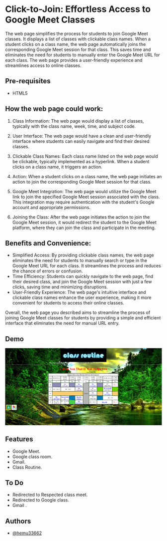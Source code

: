 Click-to-Join: Effortless Access to Google Meet Classes
===================================
The web page simplifies the process for students to join Google Meet classes. It displays a list of classes with clickable class names. When a student clicks on a class name, the web page automatically joins the corresponding Google Meet session for that class. This saves time and eliminates the need for students to manually enter the Google Meet URL for each class. The web page provides a user-friendly experience and streamlines access to online classes.


Pre-requisites
--------------

- HTML5
## How the web page could work:

1. Class Information: The web page would display a list of classes, typically with the class name, week, time, and subject code.

2. User Interface: The web page would have a clean and user-friendly interface where students can easily navigate and find their desired classes.

3. Clickable Class Names: Each class name listed on the web page would be clickable, typically implemented as a hyperlink. When a student clicks on a class name, it triggers an action.

4. Action: When a student clicks on a class name, the web page initiates an action to join the corresponding Google Meet session for that class.

5. Google Meet Integration: The web page would utilize the Google Meet link to join the specified Google Meet session associated with the class. This integration may require authentication with the student's Google account and appropriate permissions.

6. Joining the Class: After the web page initiates the action to join the Google Meet session, it would redirect the student to the Google Meet platform, where they can join the class and participate in the meeting.

## Benefits and Convenience:
- Simplified Access: By providing clickable class names, the web page eliminates the need for students to manually search or type in the Google Meet URL for each class. It streamlines the process and reduces the chance of errors or confusion.
- Time Efficiency: Students can quickly navigate to the web page, find their desired class, and join the Google Meet session with just a few clicks, saving time and minimizing disruptions.
- User-Friendly Experience: The web page's intuitive interface and clickable class names enhance the user experience, making it more convenient for students to access their online classes.

Overall, the web page you described aims to streamline the process of joining Google Meet classes for students by providing a simple and efficient interface that eliminates the need for manual URL entry.
## Demo

![How it Looks](CLass_demo.png)



## Features

- Google Meet.
- Google class room.
- Gmail.
- Class Routine.



## To Do

- Redirected to Respected class meet.
- Redirected to Google class.
- Gmail .

## Authors

- [@hemu33662](https://github.com/hemu33662)
